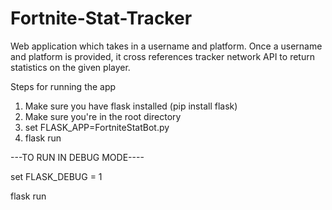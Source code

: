 # Fortnite-Stat-Tracker
Web application which takes in a username and platform. Once a username and platform is provided, it cross references tracker network API to return statistics on the given player. 

Steps for running the app
1) Make sure you have flask installed
    (pip install flask)
2) Make sure you're in the root directory
3) set FLASK_APP=FortniteStatBot.py
4) flask run

---TO RUN IN DEBUG MODE----

set FLASK_DEBUG = 1

flask run
